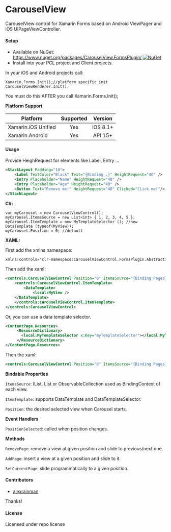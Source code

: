 # CarouselView
CarouselView control for Xamarin Forms based on Android ViewPager and iOS UIPageViewController.

#### Setup
* Available on NuGet: https://www.nuget.org/packages/CarouselView.FormsPlugin/ [![NuGet](https://img.shields.io/nuget/v/CarouselView.FormsPlugin.svg?label=NuGet)](https://www.nuget.org/packages/CarouselView.FormsPlugin/)
* Install into your PCL project and Client projects.

In your iOS and Android projects call:

```
Xamarin.Forms.Init();//platform specific init
CarouselViewRenderer.Init();
```

You must do this AFTER you call Xamarin.Forms.Init();

**Platform Support**

|Platform|Supported|Version|
| ------------------- | :-----------: | :------------------: |
|Xamarin.iOS Unified|Yes|iOS 8.1+|
|Xamarin.Android|Yes|API 15+|

#### Usage

Provide HeighRequest for elements like Label, Entry ...

```xml
<StackLayout Padding="10">
	<Label TextColor="Black" Text="{Binding .}" HeightRequest="40" />
	<Entry Placeholder="Name" HeightRequest="40" />
	<Entry Placeholder="Age" HeightRequest="40" />
	<Button Text="Remove me!" HeightRequest="40" Clicked="CLick me!"/>
</StackLayout>
```

**C#:**

```
var myCarousel = new CarouselViewControl();
myCarousel.ItemsSource = new List<int> { 1, 2, 3, 4, 5 };
myCarousel.ItemTemplate = new MyTemplateSelector (); //new DataTemplate (typeof(MyView));
myCarousel.Position = 0; //default
```

**XAML:**

First add the xmlns namespace:

```xml
xmlns:controls="clr-namespace:CarouselViewControl.FormsPlugin.Abstractions;assembly=CarouselViewControl.FormsPlugin.Abstractions"
```

Then add the xaml:

```xml
<controls:CarouselViewControl Position="0" ItemsSource="{Binding Pages}" VerticalOptions="FillAndExpand" HorizontalOptions="FillAndExpand">
    <controls:CarouselViewControl.ItemTemplate>
        <DataTemplate>
            <local:MyView />
	</DataTemplate>
    </controls:CarouselViewControl.ItemTemplate>
</controls:CarouselViewControl>
```

Or, you can use a data template selector.

```xml
<ContentPage.Resources>
	 <ResourceDictionary>
	   <local:MyTemplateSelector x:Key="myTemplateSelector"></local:MyTemplateSelector>
	 </ResourceDictionary>
</ContentPage.Resources>
```

Then the xaml:

```xml
<controls:CarouselViewControl Position="0" ItemsSource="{Binding Pages}" ItemTemplate="{StaticResource myTemplateSelector}" VerticalOptions="FillAndExpand" HorizontalOptions="FillAndExpand"/>
```

**Bindable Properties**

```ItemsSource```: IList, List or ObservableCollection used as BindingContext of each view.

```ItemTemplate```: supports DataTemplate and DataTemplateSelector.

```Position```: the desired selected view when Carousel starts.

**Event Handlers**

```PositionSelected```: called when position changes.

**Methods**

```RemovePage```: remove a view at given position and slide to previous/next one.

```AddPage```: insert a view at a given position and slide to it.

```SetCurrentPage```: slide programmatically to a given position.

#### Contributors
* [alexrainman](https://github.com/alexrainman)

Thanks!

#### License
Licensed under repo license
